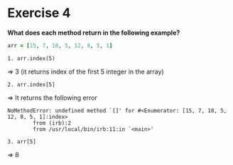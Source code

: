 # Exercise 4

**What does each method return in the following example?**

```ruby
arr = [15, 7, 18, 5, 12, 8, 5, 1]
```

```
1. arr.index(5)
```
=> 3  (it returns index of the first 5 integer in the array)

```
2. arr.index[5]
```
=> It returns the following error

```
NoMethodError: undefined method `[]' for #<Enumerator: [15, 7, 18, 5, 12, 8, 5, 1]:index>
        from (irb):2
        from /usr/local/bin/irb:11:in `<main>'
```

```
3. arr[5]
```
=> 8

